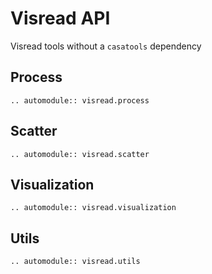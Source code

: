 # Visread API 

Visread tools without a `casatools` dependency

## Process

```{eval-rst}
.. automodule:: visread.process
```

## Scatter

```{eval-rst}
.. automodule:: visread.scatter
```

## Visualization

```{eval-rst}
.. automodule:: visread.visualization
```

## Utils

```{eval-rst}
.. automodule:: visread.utils
```